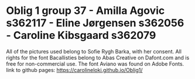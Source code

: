 # Oblig 1 group 37 - Amilla Agovic s362117 - Eline Jørgensen s362056 - Caroline Kibsgaard s362079
All of the pictures used belong to Sofie Rygh Barka, with her consent.
All rights for the font Bacallisties belong to Abas Creative on Dafont.com and is free for non-commercial use.
The font Aviano was found on Adobe Fonts.
link to github pages: https://carolineloki.github.io/Oblig1/
